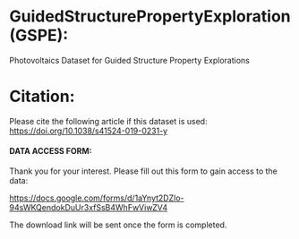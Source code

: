 # GuidedStructurePropertyExploration (GSPE):
Photovoltaics Dataset for Guided Structure Property Explorations

# Citation:
Please cite the following article if this dataset is used:
https://doi.org/10.1038/s41524-019-0231-y

#### DATA ACCESS FORM:

Thank you for your interest. Please fill out this form to gain access to the data:

https://docs.google.com/forms/d/1aYnyt2DZlo-94sWKQendokDuUr3xfSsB4WhFwViwZV4

The download link will be sent once the form is completed. 
